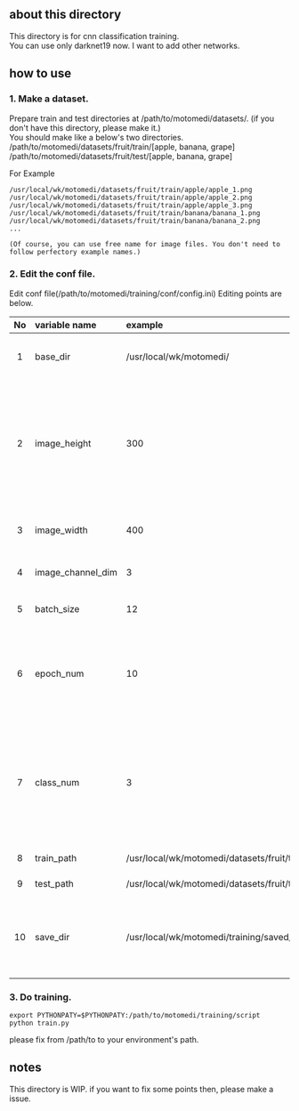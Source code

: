 ## about this directory
This directory is for cnn classification training.  
You can use only darknet19 now. I want to add other networks.

## how to use
### 1. Make a dataset.
 Prepare train and test directories at /path/to/motomedi/datasets/. (if you don't have this directory, please make it.)  
 You should make like a below's two directories.  
  /path/to/motomedi/datasets/fruit/train/[apple, banana, grape]  
  /path/to/motomedi/datasets/fruit/test/[apple, banana, grape]  

 For Example  

  ```
  /usr/local/wk/motomedi/datasets/fruit/train/apple/apple_1.png
  /usr/local/wk/motomedi/datasets/fruit/train/apple/apple_2.png
  /usr/local/wk/motomedi/datasets/fruit/train/apple/apple_3.png
  /usr/local/wk/motomedi/datasets/fruit/train/banana/banana_1.png
  /usr/local/wk/motomedi/datasets/fruit/train/banana/banana_2.png
  ...
  ```

    (Of course, you can use free name for image files. You don't need to follow perfectory example names.)

### 2. Edit the conf file.
 Edit conf file(/path/to/motomedi/training/conf/config.ini)
 Editing points are below.
 
| No | variable name | example | remark |
|:-----------:|:------------|:------------|:--------|
| 1 | base_dir | /usr/local/wk/motomedi/  | your environment's motomedi path. |
| 2 | image_height | 300 | your images height size. if this doesn't match your image file height, it is ok. Automatically resize on processing using this config. |
| 3 | image_width | 400 | your images width size. and same as image_height. |
| 4 | image_channel_dim | 3 | your image channel dimensions. |
| 5 | batch_size | 12 | cnn's processing batch size. |
| 6 | epoch_num | 10 | cnn's processing epoch number. 1 epoch means using for training all training data. |
| 7 | class_num | 3 | your target classification's result number.(this number correspond with number of directories under t    he datasets/train/ and datasets/test/) |
| 8 | train_path | /usr/local/wk/motomedi/datasets/fruit/train/ | your train data path. |
| 9 | test_path | /usr/local/wk/motomedi/datasets/fruit/test/ | your test data path. |
| 10 | save_dir | /usr/local/wk/motomedi/training/saved/ | your save path. after processing this path save log, model, result, conf file. |

### 3. Do training.
 ```
 export PYTHONPATY=$PYTHONPATY:/path/to/motomedi/training/script
 python train.py
 ```

 please fix from /path/to to your environment's path.

## notes
 This directory is WIP.
 if you want to fix some points then, please make a issue.
